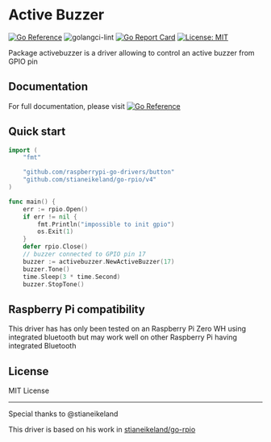 # Active Buzzer

[![Go Reference](https://pkg.go.dev/badge/github.com/raspberrypi-go-drivers/activebuzzer.svg)](https://pkg.go.dev/github.com/raspberrypi-go-drivers/activebuzzer)
![golangci-lint](https://github.com/raspberrypi-go-drivers/activebuzzer/workflows/golangci-lint/badge.svg)
[![Go Report Card](https://goreportcard.com/badge/github.com/raspberrypi-go-drivers/activebuzzer)](https://goreportcard.com/report/github.com/raspberrypi-go-drivers/activebuzzer)
[![License: MIT](https://img.shields.io/badge/License-MIT-yellow.svg)](https://opensource.org/licenses/MIT)

Package activebuzzer is a driver allowing to control an active buzzer from GPIO pin

## Documentation

For full documentation, please visit [![Go Reference](https://pkg.go.dev/badge/github.com/raspberrypi-go-drivers/activebuzzer.svg)](https://pkg.go.dev/github.com/raspberrypi-go-drivers/activebuzzer)

## Quick start

```go
import (
	"fmt"

	"github.com/raspberrypi-go-drivers/button"
	"github.com/stianeikeland/go-rpio/v4"
)

func main() {
	err := rpio.Open()
	if err != nil {
		fmt.Println("impossible to init gpio")
		os.Exit(1)
	}
	defer rpio.Close()
	// buzzer connected to GPIO pin 17
	buzzer := activebuzzer.NewActiveBuzzer(17)
	buzzer.Tone()
	time.Sleep(3 * time.Second)
	buzzer.StopTone()
```

## Raspberry Pi compatibility

This driver has has only been tested on an Raspberry Pi Zero WH using integrated bluetooth but may work well on other Raspberry Pi having integrated Bluetooth

## License

MIT License

---

Special thanks to @stianeikeland

This driver is based on his work in [stianeikeland/go-rpio](https://github.com/stianeikeland/go-rpio/)
